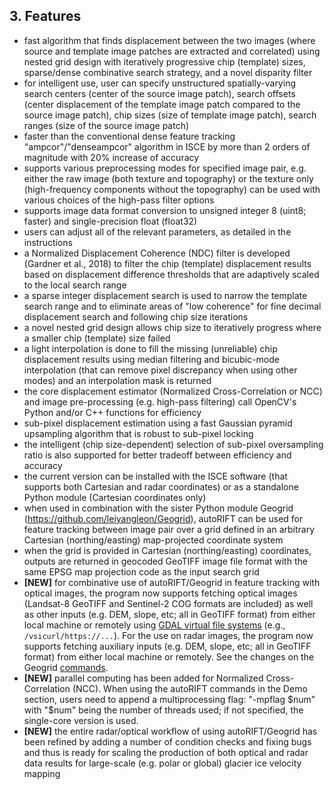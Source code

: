     
## 3. Features

* fast algorithm that finds displacement between the two images (where source and template image patches are extracted and correlated) using nested grid design with  iteratively progressive chip (template) sizes, sparse/dense combinative search strategy, and a novel disparity filter
* for intelligent use, user can specify unstructured spatially-varying search centers (center of the source image patch), search offsets (center displacement of the template image patch compared to the source image patch), chip sizes (size of template image patch), search ranges (size of the source image patch)
* faster than the conventional dense feature tracking "ampcor"/"denseampcor" algorithm in ISCE by more than 2 orders of magnitude with 20% increase of accuracy
* supports various preprocessing modes for specified image pair, e.g. either the raw image (both texture and topography) or the texture only (high-frequency components without the topography) can be used with various choices of the high-pass filter options 
* supports image data format conversion to unsigned integer 8 (uint8; faster) and single-precision float (float32)
* users can adjust all of the relevant parameters, as detailed in the instructions
* a Normalized Displacement Coherence (NDC) filter is developed (Gardner et al., 2018) to filter the chip (template) displacement results based on displacement difference thresholds that are adaptively scaled to the local search range
* a sparse integer displacement search is used to narrow the template search range and to eliminate areas of "low coherence" for fine decimal displacement search and following chip size iterations
* a novel nested grid design allows chip size to iteratively progress where a smaller chip (template) size failed
* a light interpolation is done to fill the missing (unreliable) chip displacement results using median filtering and bicubic-mode interpolation (that can remove pixel discrepancy when using other modes) and an interpolation mask is returned
* the core displacement estimator (Normalized Cross-Correlation or NCC) and image pre-processing (e.g. high-pass filtering) call OpenCV's Python and/or C++ functions for efficiency 
* sub-pixel displacement estimation using a fast Gaussian pyramid upsampling algorithm that is robust to sub-pixel locking
* the intelligent (chip size-dependent) selection of sub-pixel oversampling ratio is also supported for better tradeoff between efficiency and accuracy
* the current version can be installed with the ISCE software (that supports both Cartesian and radar coordinates) or as a standalone Python module (Cartesian coordinates only)
* when used in combination with the sister Python module Geogrid (https://github.com/leiyangleon/Geogrid), autoRIFT can be used for feature tracking between image pair over a grid defined in an arbitrary Cartesian (northing/easting) map-projected coordinate system
* when the grid is provided in Cartesian (northing/easting) coordinates, outputs are returned in geocoded GeoTIFF image file format with the same EPSG map projection code as the input search grid
* **[NEW]** for combinative use of autoRIFT/Geogrid in feature tracking with optical images, the program now supports fetching optical images (Landsat-8 GeoTIFF and Sentinel-2 COG formats are included) as well as other inputs (e.g. DEM, slope, etc; all in GeoTIFF format) from either local machine or remotely using [GDAL virtual file systems](https://gdal.org/user/virtual_file_systems.html) (e.g., `/vsicurl/https://...`). For the use on radar images, the program now supports fetching auxiliary inputs (e.g. DEM, slope, etc; all in GeoTIFF format) from either local machine or remotely. See the changes on the Geogrid [commands](https://github.com/leiyangleon/Geogrid).
* **[NEW]** parallel computing has been added for Normalized Cross-Correlation (NCC). When using the autoRIFT commands in the Demo section, users need to append a multiprocessing flag: "-mpflag $num" with "$num" being the number of threads used; if not specified, the single-core version is used. 
* **[NEW]** the entire radar/optical workflow of using autoRIFT/Geogrid has been refined by adding a number of condition checks and fixing bugs and thus is ready for scaling the production of both optical and radar data results for large-scale (e.g. polar or global) glacier ice velocity mapping
